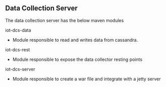 <h2>Data Collection Server</h2>

The data collection server has the below maven modules

iot-dcs-data
   - Module responsible to read and writes data from cassandra.

iot-dcs-rest
   - Module responsible to expose the data collector resting points

iot-dcs-server
   - Module responsible to create a war file and integrate with a jetty server




